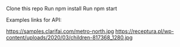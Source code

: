 Clone this repo
Run npm install
Run npm start

Examples links for API:

https://samples.clarifai.com/metro-north.jpg
https://receptura.pl/wp-content/uploads/2020/03/children-817368_1280.jpg
